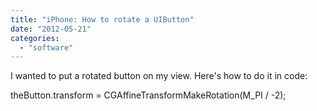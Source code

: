 ```yaml
---
title: "iPhone: How to rotate a UIButton"
date: "2012-05-21"
categories: 
  - "software"
---
```


I wanted to put a rotated button on my view. Here's how to do it in code:

  

theButton.transform = CGAffineTransformMakeRotation(M\_PI / -2);
